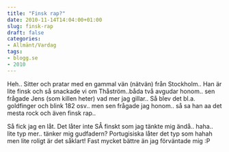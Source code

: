 ```yaml
---
title: "Finsk rap?"
date: 2010-11-14T14:04:00+01:00
slug: finsk-rap
draft: false
categories:
- Allmänt/Vardag
tags:
- blogg.se
- 2010
---
```

Heh.. Sitter och pratar med en gammal vän (nätvän) från Stockholm.. Han är lite finsk och så snackade vi om Thåström..båda två avgudar honom.. sen frågade Jens (som killen heter) vad mer jag gillar.. Så blev det bl.a. goldfinger och blink 182 osv.. men sen frågade jag honom.. så sa han aa det mesta rock och även finsk rap..  
  
Så fick jag en låt. Det låter inte SÅ finskt som jag tänkte mig ändå.. haha.. lite typ mer.. tänker mig gudfadern? Portugisiska låter det typ som hahah men lite roligt är det såklart! Fast mycket bättre än jag förväntade mig :P